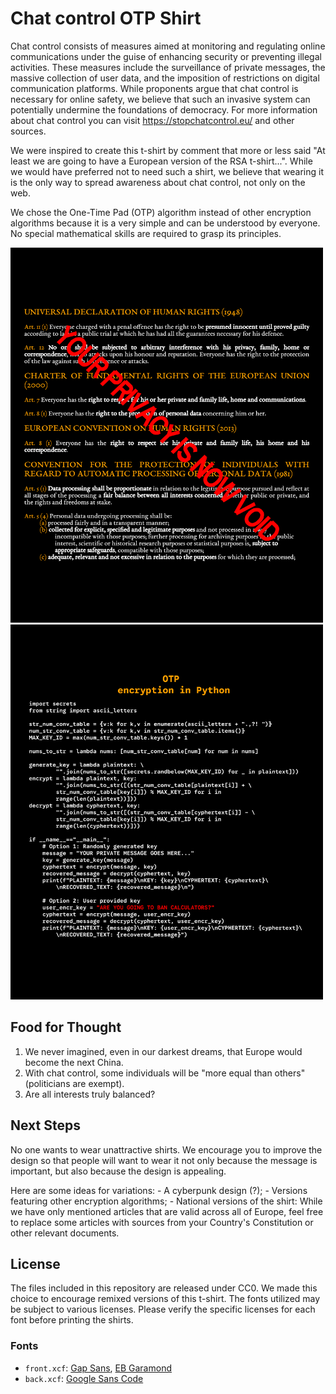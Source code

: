 # Chat control OTP Shirt

Chat control consists of measures aimed at monitoring and regulating online communications under the guise of enhancing security or preventing illegal activities. These measures include the surveillance of private messages, the massive collection of user data, and the imposition of restrictions on digital communication platforms. While proponents argue that chat control is necessary for online safety, we believe that such an invasive system can potentially undermine the foundations of democracy.
For more information about chat control you can visit https://stopchatcontrol.eu/ and other sources.

We were inspired to create this t-shirt by comment that more or less said "At least we are going to have a European version of the RSA t-shirt...". While we would have preferred not to need such a shirt, we believe that wearing it is the only way to spread awareness about chat control, not only on the web.

We chose the One-Time Pad (OTP) algorithm instead of other encryption algorithms because it is a very simple and can be understood by everyone. No special mathematical skills are required to grasp its principles.

<img src="front.png" alt="front" width="500" height="600"> 

<img src="back.png" alt="back" width="500" height="600"> 

## Food for Thought

1. We never imagined, even in our darkest dreams, that Europe would become the next China.
2. With chat control, some individuals will be "more equal than others" (politicians are exempt).
3. Are all interests truly balanced?

## Next Steps

No one wants to wear unattractive shirts. We encourage you to improve the design so that people will want to wear it not only because the message is important, but also because the design is appealing.

Here are some ideas for variations:
    - A cyberpunk design (?);
    - Versions featuring other encryption algorithms;
    - National versions of the shirt: While we have only mentioned articles that are valid across all of Europe, feel free to replace some articles with sources from your Country's Constitution or other relevant documents.

## License

The files included in this repository are released under CC0. We made this choice to encourage remixed versions of this t-shirt.
The fonts utilized may be subject to various licenses. Please verify the specific licenses for each font before printing the shirts.

### Fonts

- `front.xcf`: [Gap Sans](https://open-foundry.com/fonts/gap_sans_bold), [EB Garamond](https://open-foundry.com/fonts/eb_garamond_regular)
- `back.xcf`: [Google Sans Code](https://fonts.google.com/specimen/Google+Sans+Code)

